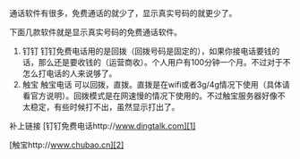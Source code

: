 通话软件有很多，免费通话的就少了，显示真实号码的就更少了。

下面几款软件就是显示真实号码的免费通话软件。


<!--more-->


 1. 钉钉
       钉钉免费电话用的是回拨（回拨号码是固定的），如果你接电话要钱的话，那么还是要收钱的（运营商收）。个人用户有100分钟一个月。不过对于不怎么打电话的人来说够了。
 2.  触宝
          触宝电话 可以回拨，直拨。直拨是在wifi或者3g/4g情况下使用（具体请看官方说明）。回拨模式是在网速慢的情况下使用的。不过触宝服务器好像不太稳定，有些时候打不出，虽然显示打出了。

补上链接
[钉钉免费电话http://www.dingtalk.com][1]

[触宝http://www.chubao.cn][2]


  [1]: http://www.dingtalk.com
  [2]: http://www.chubao.cn
